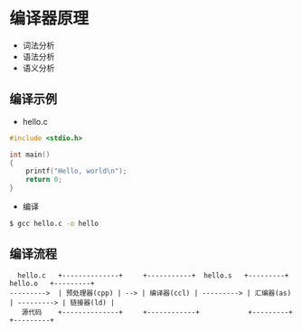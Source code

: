 # 编译器原理

* 词法分析
* 语法分析
* 语义分析

## 编译示例

* hello.c

```c
#include <stdio.h>

int main()
{
    printf("Hello, world\n");
    return 0;
}
```

* 编译

```sh
$ gcc hello.c -o hello
```

## 编译流程

```plain
  hello.c   +--------------+     +-----------+  hello.s   +---------+  hello.o   +---------+
--------->  | 预处理器(cpp) | --> | 编译器(ccl) | ---------> | 汇编器(as) | ---------> | 链接器(ld) |
   源代码    +--------------+     +------------+            +---------+            +---------+

```
